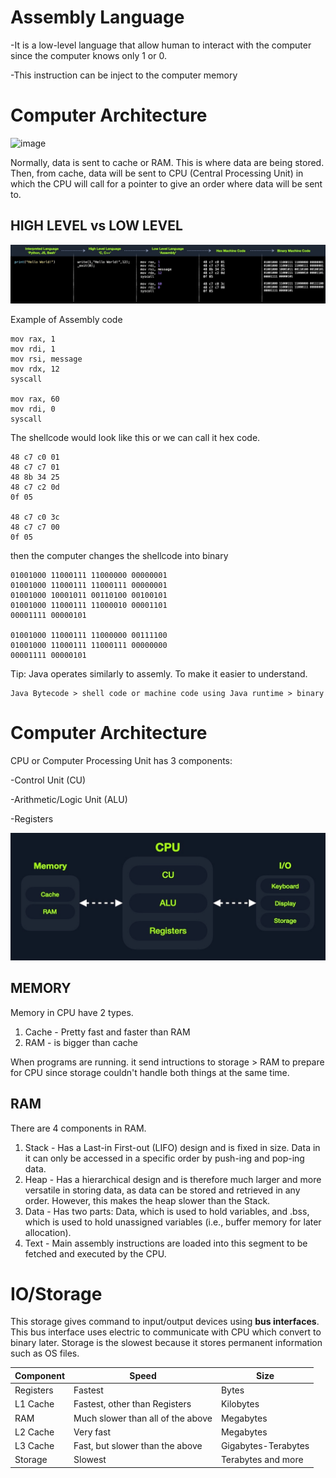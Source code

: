 <h1>Assembly Language</h1>

-It is a low-level language that allow human to interact with the computer since the computer knows only 1 or 0.

-This instruction can be inject to the computer memory

<h1>Computer Architecture</h1>


![image](https://github.com/user-attachments/assets/1405d948-696e-4fe6-86e8-b433cc91205b)

Normally, data is sent to cache or RAM. This is where data are being stored. Then, from cache, data will be sent to CPU (Central Processing Unit) in which the CPU will call for a pointer to give an order where data will be sent to.



HIGH LEVEL vs LOW LEVEL
---
![alt text](HLvsLL.png)

Example of Assembly code

```
mov rax, 1
mov rdi, 1
mov rsi, message
mov rdx, 12
syscall

mov rax, 60
mov rdi, 0
syscall
```

The shellcode would look like this or we can call it hex code.

```
48 c7 c0 01
48 c7 c7 01
48 8b 34 25
48 c7 c2 0d
0f 05

48 c7 c0 3c
48 c7 c7 00
0f 05
```

then the computer changes the shellcode into binary

```
01001000 11000111 11000000 00000001
01001000 11000111 11000111 00000001
01001000 10001011 00110100 00100101
01001000 11000111 11000010 00001101 
00001111 00000101

01001000 11000111 11000000 00111100 
01001000 11000111 11000111 00000000 
00001111 00000101
```

Tip: Java operates similarly to assemly. To make it easier to understand.
```
Java Bytecode > shell code or machine code using Java runtime > binary
```

<h1>Computer Architecture</h1>

CPU or Computer Processing Unit has 3 components:

-Control Unit (CU)

-Arithmetic/Logic Unit (ALU)

-Registers

![alt text](image.png)

MEMORY
---

Memory in CPU have 2 types.

1. Cache - Pretty fast and faster than RAM
2. RAM - is bigger than cache 

When programs are running. it send intructions to storage > RAM to prepare for CPU since storage couldn't handle both things at the same time. 

RAM
---

There are 4 components in RAM.

1. Stack - Has a Last-in First-out (LIFO) design and is fixed in size. Data in it can only be accessed in a specific order by push-ing and pop-ing data.
2. Heap - Has a hierarchical design and is therefore much larger and more versatile in storing data, as data can be stored and retrieved in any order. However, this makes the heap slower than the Stack.
3. Data - Has two parts: Data, which is used to hold variables, and .bss, which is used to hold unassigned variables (i.e., buffer memory for later allocation).
4. Text - Main assembly instructions are loaded into this segment to be fetched and executed by the CPU.

<h1>IO/Storage</h1>

This storage gives command to input/output devices using **bus interfaces**. This bus interface uses electric to communicate with CPU which convert to binary later. Storage is the slowest because it stores permanent information such as OS files.

|  Component | Speed | Size |
| ------------- | ------------- | -------- |
| Registers  | Fastest | Bytes |
| L1 Cache  | Fastest, other than Registers | Kilobytes |
|  RAM | Much slower than all of the above  | Megabytes |
| L2 Cache  | Very fast |Megabytes |
|  L3 Cache | Fast, but slower than the above | Gigabytes-Terabytes |
| Storage  | Slowest  | Terabytes and more |
